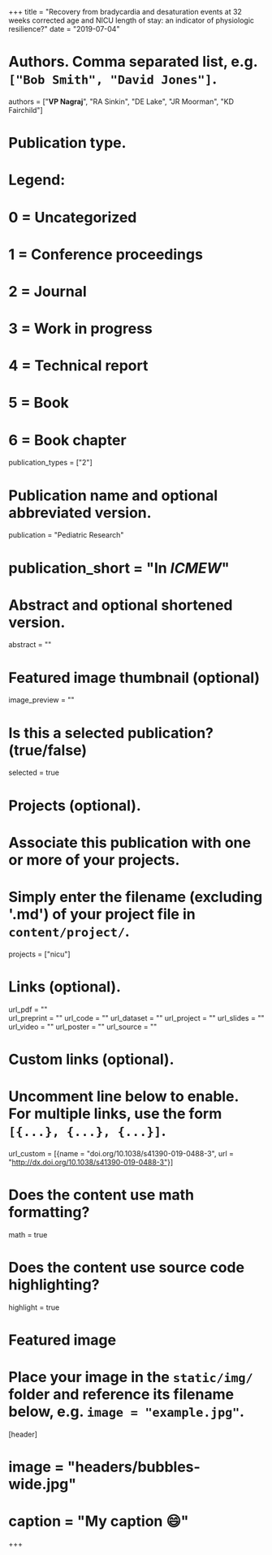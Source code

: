 +++
title = "Recovery from bradycardia and desaturation events at 32 weeks corrected age and NICU length of stay: an indicator of physiologic resilience?"
date = "2019-07-04"

# Authors. Comma separated list, e.g. `["Bob Smith", "David Jones"]`.
authors = ["**VP Nagraj**", "RA Sinkin", "DE Lake",  "JR Moorman", "KD Fairchild"]

# Publication type.
# Legend:
# 0 = Uncategorized
# 1 = Conference proceedings
# 2 = Journal
# 3 = Work in progress
# 4 = Technical report
# 5 = Book
# 6 = Book chapter
publication_types = ["2"]

# Publication name and optional abbreviated version.
publication = "Pediatric Research"
# publication_short = "In *ICMEW*"

# Abstract and optional shortened version.
abstract = ""

# Featured image thumbnail (optional)
image_preview = ""

# Is this a selected publication? (true/false)
selected = true

# Projects (optional).
#   Associate this publication with one or more of your projects.
#   Simply enter the filename (excluding '.md') of your project file in `content/project/`.
projects = ["nicu"]

# Links (optional).
url_pdf = ""    
url_preprint = ""
url_code = ""
url_dataset = ""
url_project = ""
url_slides = ""
url_video = ""
url_poster = ""
url_source = ""

# Custom links (optional).
#   Uncomment line below to enable. For multiple links, use the form `[{...}, {...}, {...}]`.
url_custom = [{name = "doi.org/10.1038/s41390-019-0488-3", url = "http://dx.doi.org/10.1038/s41390-019-0488-3"}]

# Does the content use math formatting?
math = true

# Does the content use source code highlighting?
highlight = true

# Featured image
# Place your image in the `static/img/` folder and reference its filename below, e.g. `image = "example.jpg"`.
[header]
# image = "headers/bubbles-wide.jpg"
# caption = "My caption :smile:"

+++
